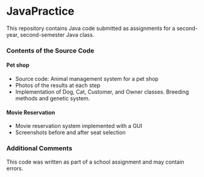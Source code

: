 # JavaPractice
This repository contains Java code submitted as assignments for a second-year, second-semester Java class.



### Contents of the Source Code

#### Pet shop
- Source code: Animal management system for a pet shop
- Photos of the results at each step
- Implementation of Dog, Cat, Customer, and Owner classes. Breeding methods and genetic system.

#### Movie Reservation
- Movie reservation system implemented with a GUI
- Screenshots before and after seat selection



### Additional Comments
This code was written as part of a school assignment and may contain errors.